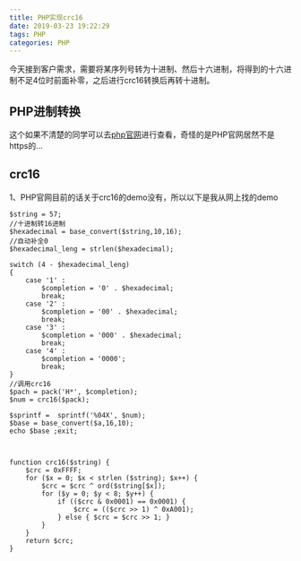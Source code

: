 ```yaml
---
title: PHP实现crc16
date: 2019-03-23 19:22:29
tags: PHP
categories: PHP
---
```


今天接到客户需求，需要将某序列号转为十进制、然后十六进制，将得到的十六进制不足4位时前面补零，之后进行crc16转换后再转十进制。

<!-- more -->

##  PHP进制转换

这个如果不清楚的同学可以去[php官网](http://php.net/)进行查看，奇怪的是PHP官网居然不是https的...

##  crc16

1、PHP官网目前的话关于crc16的demo没有，所以以下是我从网上找的demo

````
$string = 57;
//十进制转16进制
$hexadecimal = base_convert($string,10,16);
//自动补全0
$hexadecimal_leng = strlen($hexadecimal);

switch (4 - $hexadecimal_leng)
{
    case '1' :
        $completion = '0' . $hexadecimal;
        break;
    case '2' :
        $completion = '00' . $hexadecimal;
        break;
    case '3' :
        $completion = '000' . $hexadecimal;
        break;
    case '4' :
        $completion = '0000';
        break;
}
//调用crc16
$pach = pack('H*', $completion);
$num = crc16($pack);

$sprintf =  sprintf('%04X', $num); 
$base = base_convert($a,16,10);
echo $base ;exit;



function crc16($string) {
    $crc = 0xFFFF;
    for ($x = 0; $x < strlen ($string); $x++) {
        $crc = $crc ^ ord($string[$x]);
        for ($y = 0; $y < 8; $y++) {
            if (($crc & 0x0001) == 0x0001) {
                $crc = (($crc >> 1) ^ 0xA001);
            } else { $crc = $crc >> 1; }
        }
    }
    return $crc;
}
````
